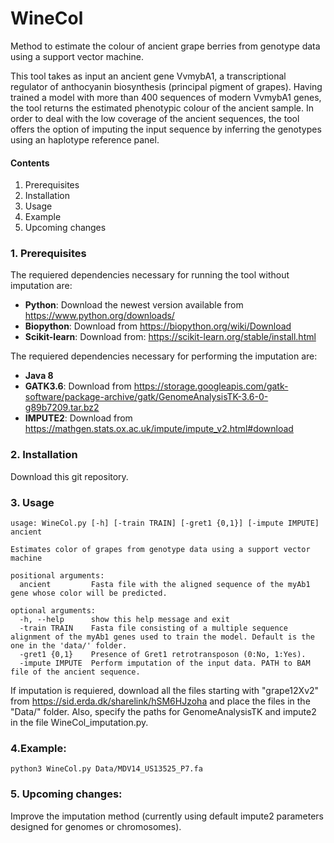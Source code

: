 # WineCol

Method to estimate the colour of ancient grape berries from genotype data using a support vector machine. 

This tool takes as input an ancient gene VvmybA1, a transcriptional regulator of anthocyanin biosynthesis (principal pigment of grapes). Having trained a model with more than 400 sequences of modern VvmybA1 genes, the tool returns the estimated phenotypic colour of the ancient sample. In order to deal with the low coverage of the ancient sequences, the tool offers the option of imputing the input sequence by inferring the genotypes using an haplotype reference panel. 

#### Contents
1. Prerequisites
2. Installation
3. Usage    
4. Example
5. Upcoming changes

### 1. Prerequisites

The requiered dependencies necessary for running the tool without imputation are:
- **Python**: Download the newest version available from https://www.python.org/downloads/
- **Biopython**: Download from https://biopython.org/wiki/Download
- **Scikit-learn**: Download from: https://scikit-learn.org/stable/install.html

The requiered dependencies necessary for performing the imputation are:
- **Java 8**
- **GATK3.6**: Download from https://storage.googleapis.com/gatk-software/package-archive/gatk/GenomeAnalysisTK-3.6-0-g89b7209.tar.bz2
- **IMPUTE2**: Download from https://mathgen.stats.ox.ac.uk/impute/impute_v2.html#download

### 2. Installation

Download this git repository.

### 3. Usage

```
usage: WineCol.py [-h] [-train TRAIN] [-gret1 {0,1}] [-impute IMPUTE] ancient

Estimates color of grapes from genotype data using a support vector machine

positional arguments:
  ancient         Fasta file with the aligned sequence of the myAb1 gene whose color will be predicted.

optional arguments:
  -h, --help      show this help message and exit
  -train TRAIN    Fasta file consisting of a multiple sequence alignment of the myAb1 genes used to train the model. Default is the one in the 'data/' folder.
  -gret1 {0,1}    Presence of Gret1 retrotransposon (0:No, 1:Yes).
  -impute IMPUTE  Perform imputation of the input data. PATH to BAM file of the ancient sequence.
  ```
If imputation is requiered, download all the files starting with "grape12Xv2" from https://sid.erda.dk/sharelink/hSM6HJzoha and place the files in the "Data/" folder. Also, specify the paths for GenomeAnalysisTK and impute2 in the file WineCol_imputation.py.

### 4.Example:

```
python3 WineCol.py Data/MDV14_US13525_P7.fa
``` 
### 5. Upcoming changes:

Improve the imputation method (currently using default impute2 parameters designed for genomes or chromosomes).
